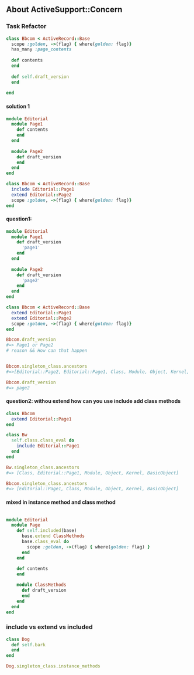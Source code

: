 ## About ActiveSupport::Concern

### Task Refactor

```ruby
class Bbcom < ActiveRecord::Base
  scope :golden, ->(flag) { where(golden: flag)}
  has_many :page_contents
  
  def contents
  end
  
  def self.draft_version
  end
  
end
```

#### solution 1

```ruby
module Editorial
  module Page1
    def contents
    end
  end
  
  module Page2
    def draft_version
    end
  end
end

class Bbcom < ActiveRecord::Base
  include Editorial::Page1
  extend Editorial::Page2
  scope :golden, ->(flag) { where(golden: flag)}
end

```

#### question1: 
```ruby
module Editorial
  module Page1
    def draft_version
      'page1'
    end
  end
  
  module Page2
    def draft_version
      'page2'
    end
  end
end

class Bbcom < ActiveRecord::Base
  extend Editorial::Page1
  extend Editorial::Page2
  scope :golden, ->(flag) { where(golden: flag)}
end

Bbcom.draft_version
#=> Page1 or Page2 
# reason && How can that happen


Bbcom.singleton_class.ancestors
#=>[Editorial::Page2, Editorial::Page1, Class, Module, Object, Kernel, BasicObject]

Bbcom.draft_version
#=> page2
```

#### question2: withou extend how can you use include add class methods

```ruby
class Bbcom
  extend Editorial::Page1
end

class Bw
  self.class.class_eval do
    include Editorial::Page1
  end
end

Bw.singleton_class.ancestors
#=> [Class, Editorial::Page1, Module, Object, Kernel, BasicObject]

Bbcom.singleton_class.ancestors
#=> [Editorial::Page1, Class, Module, Object, Kernel, BasicObject]
```



#### mixed in instance method and class method

```ruby

module Editorial
  module Page
    def self.included(base)
      base.extend ClassMethods
      base.class_eval do
        scope :golden, ->(flag) { where(golden: flag) }
      end
    end
    
    def contents
    end

    module ClassMethods
      def draft_version
      end
    end
  end
end

```


### include vs extend vs included

```ruby
class Dog
  def self.bark
  end
end

Dog.singleton_class.instance_methods
```



